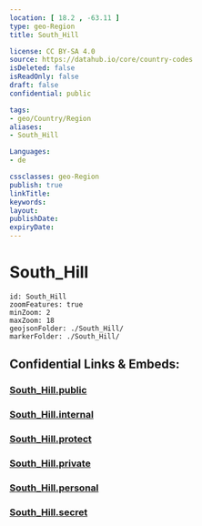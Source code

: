 ```yaml
---
location: [ 18.2 , -63.11 ] 
type: geo-Region
title: South_Hill

license: CC BY-SA 4.0
source: https://datahub.io/core/country-codes
isDeleted: false
isReadOnly: false
draft: false
confidential: public

tags:
- geo/Country/Region
aliases:
- South_Hill

Languages:
- de

cssclasses: geo-Region
publish: true
linkTitle: 
keywords: 
layout: 
publishDate: 
expiryDate: 
---
```


# South_Hill

```leaflet
id: South_Hill
zoomFeatures: true 
minZoom: 2 
maxZoom: 18
geojsonFolder: ./South_Hill/
markerFolder: ./South_Hill/
```


## Confidential Links & Embeds: 

### [South_Hill.public](/_public/\Earth\Continent\America~Caribbean\Anguilla\Counties~AnguillaSouth_Hill.public.md) 

### [South_Hill.internal](/_internal/\Earth\Continent\America~Caribbean\Anguilla\Counties~AnguillaSouth_Hill.internal.md) 

### [South_Hill.protect](/_protect/\Earth\Continent\America~Caribbean\Anguilla\Counties~AnguillaSouth_Hill.protect.md) 

### [South_Hill.private](/_private/\Earth\Continent\America~Caribbean\Anguilla\Counties~AnguillaSouth_Hill.private.md) 

### [South_Hill.personal](/_personal/\Earth\Continent\America~Caribbean\Anguilla\Counties~AnguillaSouth_Hill.personal.md) 

### [South_Hill.secret](/_secret/\Earth\Continent\America~Caribbean\Anguilla\Counties~AnguillaSouth_Hill.secret.md)

